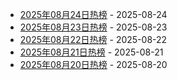 * [2025年08月24日热榜](https://product-daily.haha.ai/posts/20250824) - 2025-08-24
* [2025年08月23日热榜](https://product-daily.haha.ai/posts/20250823) - 2025-08-23
* [2025年08月22日热榜](https://product-daily.haha.ai/posts/20250822) - 2025-08-22
* [2025年08月21日热榜](https://product-daily.haha.ai/posts/20250821) - 2025-08-21
* [2025年08月20日热榜](https://product-daily.haha.ai/posts/20250820) - 2025-08-20
